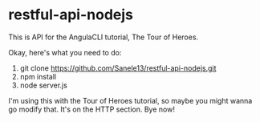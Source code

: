 # restful-api-nodejs
This is API for the AngulaCLI tutorial, The Tour of Heroes.

Okay, here's what you need to do:
1. git clone https://github.com/Sanele13/restful-api-nodejs.git
2. npm install
3. node server.js

I'm using this with the Tour of Heroes tutorial, so maybe you might wanna go modify that. It's on the HTTP section. Bye now!
